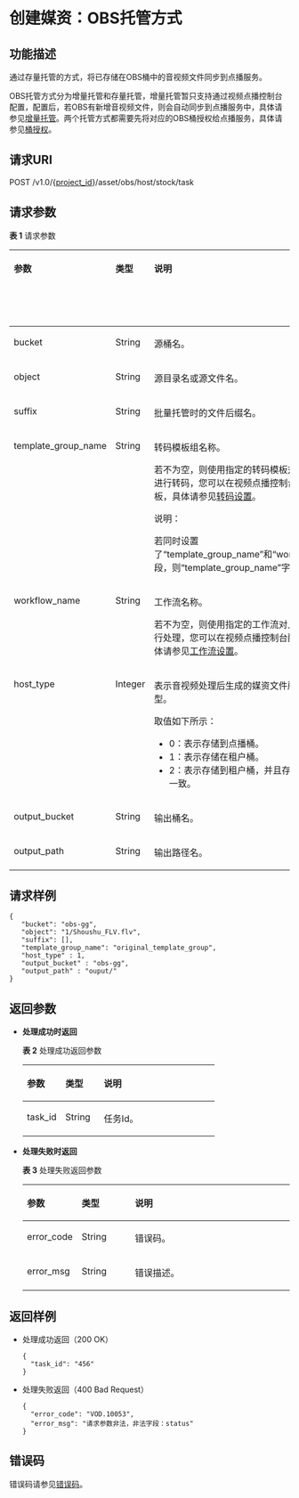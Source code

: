 # 创建媒资：OBS托管方式<a name="vod_04_0051"></a>

## 功能描述<a name="section11101332175018"></a>

通过存量托管的方式，将已存储在OBS桶中的音视频文件同步到点播服务。

OBS托管方式分为增量托管和存量托管，增量托管暂只支持通过视频点播控制台配置，配置后，若OBS有新增音视频文件，则会自动同步到点播服务中，具体请参见[增量托管](https://support.huaweicloud.com/usermanual-vod/vod010032.html)。两个托管方式都需要先将对应的OBS桶授权给点播服务，具体请参见[桶授权](https://support.huaweicloud.com/usermanual-vod/vod010031.html)。

## 请求URI<a name="zh-cn_topic_0128109922_zh-cn_topic_0127940850_section5627230172812"></a>

POST /v1.0/\{[project\_id](获取项目ID.md)\}/asset/obs/host/stock/task

## 请求参数<a name="zh-cn_topic_0128109922_zh-cn_topic_0127940850_section13573338112812"></a>

**表 1**  请求参数

<a name="zh-cn_topic_0128109922_zh-cn_topic_0127940850_table11962631"></a>
<table><thead align="left"><tr id="zh-cn_topic_0128109922_zh-cn_topic_0127940850_row4709306"><th class="cellrowborder" valign="top" width="20%" id="mcps1.2.5.1.1"><p id="zh-cn_topic_0128109922_zh-cn_topic_0127940850_p45909486"><a name="zh-cn_topic_0128109922_zh-cn_topic_0127940850_p45909486"></a><a name="zh-cn_topic_0128109922_zh-cn_topic_0127940850_p45909486"></a>参数</p>
</th>
<th class="cellrowborder" valign="top" width="20%" id="mcps1.2.5.1.2"><p id="zh-cn_topic_0128109922_zh-cn_topic_0127940850_p27680879"><a name="zh-cn_topic_0128109922_zh-cn_topic_0127940850_p27680879"></a><a name="zh-cn_topic_0128109922_zh-cn_topic_0127940850_p27680879"></a>类型</p>
</th>
<th class="cellrowborder" valign="top" width="40%" id="mcps1.2.5.1.3"><p id="zh-cn_topic_0128109922_zh-cn_topic_0127940850_p27558692"><a name="zh-cn_topic_0128109922_zh-cn_topic_0127940850_p27558692"></a><a name="zh-cn_topic_0128109922_zh-cn_topic_0127940850_p27558692"></a>说明</p>
</th>
<th class="cellrowborder" valign="top" width="20%" id="mcps1.2.5.1.4"><p id="p512895812224"><a name="p512895812224"></a><a name="p512895812224"></a>必选项（M）/可选项（O）</p>
</th>
</tr>
</thead>
<tbody><tr id="row9016510488"><td class="cellrowborder" valign="top" width="20%" headers="mcps1.2.5.1.1 "><p id="p121127919359"><a name="p121127919359"></a><a name="p121127919359"></a>bucket</p>
</td>
<td class="cellrowborder" valign="top" width="20%" headers="mcps1.2.5.1.2 "><p id="p9485043195716"><a name="p9485043195716"></a><a name="p9485043195716"></a>String</p>
</td>
<td class="cellrowborder" valign="top" width="40%" headers="mcps1.2.5.1.3 "><p id="p1050592203211"><a name="p1050592203211"></a><a name="p1050592203211"></a>源桶名。</p>
</td>
<td class="cellrowborder" valign="top" width="20%" headers="mcps1.2.5.1.4 "><p id="p220574818"><a name="p220574818"></a><a name="p220574818"></a>M</p>
</td>
</tr>
<tr id="zh-cn_topic_0128109922_zh-cn_topic_0127940850_row14539135243618"><td class="cellrowborder" valign="top" width="20%" headers="mcps1.2.5.1.1 "><p id="p17885131823518"><a name="p17885131823518"></a><a name="p17885131823518"></a>object</p>
</td>
<td class="cellrowborder" valign="top" width="20%" headers="mcps1.2.5.1.2 "><p id="p953131519580"><a name="p953131519580"></a><a name="p953131519580"></a>String</p>
</td>
<td class="cellrowborder" valign="top" width="40%" headers="mcps1.2.5.1.3 "><p id="p3503722193214"><a name="p3503722193214"></a><a name="p3503722193214"></a>源目录名或源文件名。</p>
</td>
<td class="cellrowborder" valign="top" width="20%" headers="mcps1.2.5.1.4 "><p id="zh-cn_topic_0128109922_zh-cn_topic_0127940850_p155408523369"><a name="zh-cn_topic_0128109922_zh-cn_topic_0127940850_p155408523369"></a><a name="zh-cn_topic_0128109922_zh-cn_topic_0127940850_p155408523369"></a>M</p>
</td>
</tr>
<tr id="zh-cn_topic_0128109922_zh-cn_topic_0127940850_row57482668"><td class="cellrowborder" valign="top" width="20%" headers="mcps1.2.5.1.1 "><p id="p20952192314359"><a name="p20952192314359"></a><a name="p20952192314359"></a>suffix</p>
</td>
<td class="cellrowborder" valign="top" width="20%" headers="mcps1.2.5.1.2 "><p id="zh-cn_topic_0128109922_zh-cn_topic_0127940850_p59079892"><a name="zh-cn_topic_0128109922_zh-cn_topic_0127940850_p59079892"></a><a name="zh-cn_topic_0128109922_zh-cn_topic_0127940850_p59079892"></a>String</p>
</td>
<td class="cellrowborder" valign="top" width="40%" headers="mcps1.2.5.1.3 "><p id="p2502122213217"><a name="p2502122213217"></a><a name="p2502122213217"></a>批量托管时的文件后缀名。</p>
</td>
<td class="cellrowborder" valign="top" width="20%" headers="mcps1.2.5.1.4 "><p id="zh-cn_topic_0128109922_zh-cn_topic_0127940850_p58315944"><a name="zh-cn_topic_0128109922_zh-cn_topic_0127940850_p58315944"></a><a name="zh-cn_topic_0128109922_zh-cn_topic_0127940850_p58315944"></a>O</p>
</td>
</tr>
<tr id="zh-cn_topic_0128109922_zh-cn_topic_0127940850_row55081455"><td class="cellrowborder" valign="top" width="20%" headers="mcps1.2.5.1.1 "><p id="zh-cn_topic_0128109898_zh-cn_topic_0127940846_p224314412295"><a name="zh-cn_topic_0128109898_zh-cn_topic_0127940846_p224314412295"></a><a name="zh-cn_topic_0128109898_zh-cn_topic_0127940846_p224314412295"></a>template_group_name</p>
</td>
<td class="cellrowborder" valign="top" width="20%" headers="mcps1.2.5.1.2 "><p id="zh-cn_topic_0128109898_zh-cn_topic_0127940846_p5244194112915"><a name="zh-cn_topic_0128109898_zh-cn_topic_0127940846_p5244194112915"></a><a name="zh-cn_topic_0128109898_zh-cn_topic_0127940846_p5244194112915"></a>String</p>
</td>
<td class="cellrowborder" valign="top" width="40%" headers="mcps1.2.5.1.3 "><p id="zh-cn_topic_0128109898_zh-cn_topic_0127940846_p282452216325"><a name="zh-cn_topic_0128109898_zh-cn_topic_0127940846_p282452216325"></a><a name="zh-cn_topic_0128109898_zh-cn_topic_0127940846_p282452216325"></a>转码模板组名称。</p>
<p id="p2839171410302"><a name="p2839171410302"></a><a name="p2839171410302"></a>若不为空，则使用指定的转码模板对上传的音视频进行转码，您可以在视频点播控制台配置转码模板，具体请参见<a href="https://support.huaweicloud.com/usermanual-vod/vod_01_0072.html" target="_blank" rel="noopener noreferrer">转码设置</a>。</p>
<div class="note" id="note1110033814382"><a name="note1110033814382"></a><a name="note1110033814382"></a><span class="notetitle"> 说明： </span><div class="notebody"><p id="p1610033819389"><a name="p1610033819389"></a><a name="p1610033819389"></a>若同时设置了<span class="parmname" id="parmname178471651153819"><a name="parmname178471651153819"></a><a name="parmname178471651153819"></a>“template_group_name”</span>和<span class="parmname" id="parmname1089414103915"><a name="parmname1089414103915"></a><a name="parmname1089414103915"></a>“workflow_name”</span>字段，则<span class="parmname" id="parmname5281229397"><a name="parmname5281229397"></a><a name="parmname5281229397"></a>“template_group_name”</span>字段生效。</p>
</div></div>
</td>
<td class="cellrowborder" valign="top" width="20%" headers="mcps1.2.5.1.4 "><p id="zh-cn_topic_0128109898_zh-cn_topic_0127940846_p1324417418295"><a name="zh-cn_topic_0128109898_zh-cn_topic_0127940846_p1324417418295"></a><a name="zh-cn_topic_0128109898_zh-cn_topic_0127940846_p1324417418295"></a>O</p>
</td>
</tr>
<tr id="zh-cn_topic_0128109922_zh-cn_topic_0127940850_row49119006"><td class="cellrowborder" valign="top" width="20%" headers="mcps1.2.5.1.1 "><p id="p14827123115351"><a name="p14827123115351"></a><a name="p14827123115351"></a>workflow_name</p>
</td>
<td class="cellrowborder" valign="top" width="20%" headers="mcps1.2.5.1.2 "><p id="p13709142911351"><a name="p13709142911351"></a><a name="p13709142911351"></a>String</p>
</td>
<td class="cellrowborder" valign="top" width="40%" headers="mcps1.2.5.1.3 "><p id="p877510281322"><a name="p877510281322"></a><a name="p877510281322"></a>工作流名称。</p>
<p id="p3873113319310"><a name="p3873113319310"></a><a name="p3873113319310"></a>若不为空，则使用指定的工作流对上传的音视频进行处理，您可以在视频点播控制台配置工作流，具体请参见<a href="https://support.huaweicloud.com/usermanual-vod/vod010041.html" target="_blank" rel="noopener noreferrer">工作流设置</a>。</p>
</td>
<td class="cellrowborder" valign="top" width="20%" headers="mcps1.2.5.1.4 "><p id="p870922953518"><a name="p870922953518"></a><a name="p870922953518"></a>O</p>
</td>
</tr>
<tr id="zh-cn_topic_0128109922_zh-cn_topic_0127940850_row2145301"><td class="cellrowborder" valign="top" width="20%" headers="mcps1.2.5.1.1 "><p id="p12909143510350"><a name="p12909143510350"></a><a name="p12909143510350"></a>host_type</p>
</td>
<td class="cellrowborder" valign="top" width="20%" headers="mcps1.2.5.1.2 "><p id="zh-cn_topic_0128109922_zh-cn_topic_0127940850_p49572116"><a name="zh-cn_topic_0128109922_zh-cn_topic_0127940850_p49572116"></a><a name="zh-cn_topic_0128109922_zh-cn_topic_0127940850_p49572116"></a>Integer</p>
</td>
<td class="cellrowborder" valign="top" width="40%" headers="mcps1.2.5.1.3 "><p id="p651396142010"><a name="p651396142010"></a><a name="p651396142010"></a>表示音视频处理后生成的媒资文件所存储的位置类型。</p>
<div class="p" id="p19548207142019"><a name="p19548207142019"></a><a name="p19548207142019"></a>取值如下所示：<a name="ul3705153772010"></a><a name="ul3705153772010"></a><ul id="ul3705153772010"><li>0：表示存储到点播桶。</li><li>1：表示存储在租户桶。</li><li>2：表示存储到租户桶，并且存储路径与源文件一致。</li></ul>
</div>
</td>
<td class="cellrowborder" valign="top" width="20%" headers="mcps1.2.5.1.4 "><p id="zh-cn_topic_0128109922_zh-cn_topic_0127940850_p36689595"><a name="zh-cn_topic_0128109922_zh-cn_topic_0127940850_p36689595"></a><a name="zh-cn_topic_0128109922_zh-cn_topic_0127940850_p36689595"></a>O</p>
</td>
</tr>
<tr id="zh-cn_topic_0128109922_zh-cn_topic_0127940850_row47843365"><td class="cellrowborder" valign="top" width="20%" headers="mcps1.2.5.1.1 "><p id="p1375774443513"><a name="p1375774443513"></a><a name="p1375774443513"></a>output_bucket</p>
</td>
<td class="cellrowborder" valign="top" width="20%" headers="mcps1.2.5.1.2 "><p id="zh-cn_topic_0128109922_zh-cn_topic_0127940850_p32161874"><a name="zh-cn_topic_0128109922_zh-cn_topic_0127940850_p32161874"></a><a name="zh-cn_topic_0128109922_zh-cn_topic_0127940850_p32161874"></a>String</p>
</td>
<td class="cellrowborder" valign="top" width="40%" headers="mcps1.2.5.1.3 "><p id="p78541330203420"><a name="p78541330203420"></a><a name="p78541330203420"></a>输出桶名。</p>
</td>
<td class="cellrowborder" valign="top" width="20%" headers="mcps1.2.5.1.4 "><p id="zh-cn_topic_0128109922_zh-cn_topic_0127940850_p48206417"><a name="zh-cn_topic_0128109922_zh-cn_topic_0127940850_p48206417"></a><a name="zh-cn_topic_0128109922_zh-cn_topic_0127940850_p48206417"></a>O</p>
</td>
</tr>
<tr id="zh-cn_topic_0128109922_zh-cn_topic_0127940850_row18718889915"><td class="cellrowborder" valign="top" width="20%" headers="mcps1.2.5.1.1 "><p id="p14346134803518"><a name="p14346134803518"></a><a name="p14346134803518"></a>output_path</p>
</td>
<td class="cellrowborder" valign="top" width="20%" headers="mcps1.2.5.1.2 "><p id="p1206984582"><a name="p1206984582"></a><a name="p1206984582"></a>String</p>
</td>
<td class="cellrowborder" valign="top" width="40%" headers="mcps1.2.5.1.3 "><p id="p1876611289324"><a name="p1876611289324"></a><a name="p1876611289324"></a>输出路径名。</p>
</td>
<td class="cellrowborder" valign="top" width="20%" headers="mcps1.2.5.1.4 "><p id="zh-cn_topic_0128109922_zh-cn_topic_0127940850_p37890287"><a name="zh-cn_topic_0128109922_zh-cn_topic_0127940850_p37890287"></a><a name="zh-cn_topic_0128109922_zh-cn_topic_0127940850_p37890287"></a>O</p>
</td>
</tr>
</tbody>
</table>

## 请求样例<a name="zh-cn_topic_0128109922_zh-cn_topic_0127940850_section126831744152813"></a>

```
{
   "bucket": "obs-gg",
   "object": "1/Shoushu_FLV.flv",
   "suffix": [],
   "template_group_name": "original_template_group",
   "host_type" : 1,
   "output_bucket" : "obs-gg",
   "output_path" : "ouput/"
}
```

## 返回参数<a name="zh-cn_topic_0128109922_zh-cn_topic_0127940850_section1758182152916"></a>

-   **处理成功时返回**

    **表 2**  处理成功返回参数

    <a name="zh-cn_topic_0128109900_zh-cn_topic_0127940848_table162710272419"></a>
    <table><thead align="left"><tr id="zh-cn_topic_0128109900_zh-cn_topic_0127940848_row99616271442"><th class="cellrowborder" valign="top" width="20%" id="mcps1.2.4.1.1"><p id="zh-cn_topic_0128109900_zh-cn_topic_0127940848_p149611527042"><a name="zh-cn_topic_0128109900_zh-cn_topic_0127940848_p149611527042"></a><a name="zh-cn_topic_0128109900_zh-cn_topic_0127940848_p149611527042"></a>参数</p>
    </th>
    <th class="cellrowborder" valign="top" width="20%" id="mcps1.2.4.1.2"><p id="zh-cn_topic_0128109900_zh-cn_topic_0127940848_p1962627444"><a name="zh-cn_topic_0128109900_zh-cn_topic_0127940848_p1962627444"></a><a name="zh-cn_topic_0128109900_zh-cn_topic_0127940848_p1962627444"></a>类型</p>
    </th>
    <th class="cellrowborder" valign="top" width="60%" id="mcps1.2.4.1.3"><p id="zh-cn_topic_0128109900_zh-cn_topic_0127940848_p3961192717419"><a name="zh-cn_topic_0128109900_zh-cn_topic_0127940848_p3961192717419"></a><a name="zh-cn_topic_0128109900_zh-cn_topic_0127940848_p3961192717419"></a>说明</p>
    </th>
    </tr>
    </thead>
    <tbody><tr id="zh-cn_topic_0128109900_zh-cn_topic_0127940848_row1496252717415"><td class="cellrowborder" valign="top" width="20%" headers="mcps1.2.4.1.1 "><p id="zh-cn_topic_0128109900_zh-cn_topic_0127940848_p9963727344"><a name="zh-cn_topic_0128109900_zh-cn_topic_0127940848_p9963727344"></a><a name="zh-cn_topic_0128109900_zh-cn_topic_0127940848_p9963727344"></a>task_id</p>
    </td>
    <td class="cellrowborder" valign="top" width="20%" headers="mcps1.2.4.1.2 "><p id="zh-cn_topic_0128109900_zh-cn_topic_0127940848_p1596382713413"><a name="zh-cn_topic_0128109900_zh-cn_topic_0127940848_p1596382713413"></a><a name="zh-cn_topic_0128109900_zh-cn_topic_0127940848_p1596382713413"></a>String</p>
    </td>
    <td class="cellrowborder" valign="top" width="60%" headers="mcps1.2.4.1.3 "><p id="p04681454474"><a name="p04681454474"></a><a name="p04681454474"></a>任务Id。</p>
    </td>
    </tr>
    </tbody>
    </table>

-   **处理失败时返回**

    **表 3**  处理失败返回参数

    <a name="table7878165410215"></a>
    <table><thead align="left"><tr id="row12878125415218"><th class="cellrowborder" valign="top" width="20%" id="mcps1.2.4.1.1"><p id="p108791754182117"><a name="p108791754182117"></a><a name="p108791754182117"></a>参数</p>
    </th>
    <th class="cellrowborder" valign="top" width="20%" id="mcps1.2.4.1.2"><p id="p1687955418219"><a name="p1687955418219"></a><a name="p1687955418219"></a>类型</p>
    </th>
    <th class="cellrowborder" valign="top" width="60%" id="mcps1.2.4.1.3"><p id="p20879155422114"><a name="p20879155422114"></a><a name="p20879155422114"></a>说明</p>
    </th>
    </tr>
    </thead>
    <tbody><tr id="row11879165413212"><td class="cellrowborder" valign="top" width="20%" headers="mcps1.2.4.1.1 "><p id="p1487917543217"><a name="p1487917543217"></a><a name="p1487917543217"></a>error_code</p>
    </td>
    <td class="cellrowborder" valign="top" width="20%" headers="mcps1.2.4.1.2 "><p id="p1087916543211"><a name="p1087916543211"></a><a name="p1087916543211"></a>String</p>
    </td>
    <td class="cellrowborder" valign="top" width="60%" headers="mcps1.2.4.1.3 "><p id="p28791054112115"><a name="p28791054112115"></a><a name="p28791054112115"></a>错误码。</p>
    </td>
    </tr>
    <tr id="row2879105492118"><td class="cellrowborder" valign="top" width="20%" headers="mcps1.2.4.1.1 "><p id="p1087925402119"><a name="p1087925402119"></a><a name="p1087925402119"></a>error_msg</p>
    </td>
    <td class="cellrowborder" valign="top" width="20%" headers="mcps1.2.4.1.2 "><p id="p1487916547216"><a name="p1487916547216"></a><a name="p1487916547216"></a>String</p>
    </td>
    <td class="cellrowborder" valign="top" width="60%" headers="mcps1.2.4.1.3 "><p id="p18794548213"><a name="p18794548213"></a><a name="p18794548213"></a>错误描述。</p>
    </td>
    </tr>
    </tbody>
    </table>


## 返回样例<a name="zh-cn_topic_0128109922_zh-cn_topic_0127940850_section175034214305"></a>

-   处理成功返回（200 OK）

    ```
    {
      "task_id": "456"
    }
    ```

-   处理失败返回（400 Bad Request）

    ```
    {
      "error_code": "VOD.10053",
      "error_msg": "请求参数非法，非法字段：status"
    }
    ```


## 错误码<a name="section569214377267"></a>

错误码请参见[错误码](错误码.md)。

